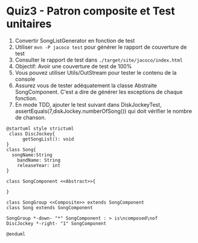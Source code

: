 # Quiz3 - Patron composite et Test unitaires
1. Convertir SongListGenerator en fonction de test
2. Utiliser ```mvn -P jacoco test``` pour générer le rapport de couverture de test
3. Consulter le rapport de test dans ```./target/site/jacoco/index.html```
4. Objectif: Avoir une couverture de test de 100%
5. Vous pouvez utiliser Utils/OutStream pour tester le contenu de la console
6. Assurez vous de tester adéquatement la classe Abstraite SongComponent. C'est a dire de générer les exceptions de chaque fonction.
7. En mode TDD, ajouter le test suivant dans DiskJockeyTest, assertEquals(7,diskJockey.numberOfSong()) qui doit vérifier le nombre de chanson.


```plantuml
@startuml style strictuml
 class DiscJockey{
	  getSongList(): void  
}
class Song{
  songName:String
	bandName: String
	releaseYear: int
}

class SongComponent <<Abstract>>{

}

class SongGroup <<Composite>> extends SongComponent
class Song extends SongComponent

SongGroup *-down- "*" SongComponent : > is\ncomposed\nof
DiscJockey *-right- "1" SongComponent

@enduml
```

